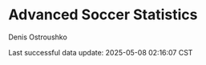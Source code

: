# Advanced Soccer Statistics
Denis Ostroushko

<!-- gfm -->

Last successful data update: 2025-05-08 02:16:07 CST
